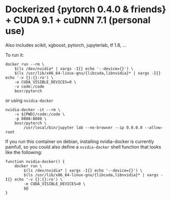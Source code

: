 # Dockerized {pytorch 0.4.0 & friends} + CUDA 9.1 + cuDNN 7.1 (personal use)

Also includes scikit, xgboost, pytorch, jupyterlab, tf 1.8, ...

To run it:

    docker run --rm \
        $(ls /dev/nvidia* | xargs -I{} echo '--device={}') \
        $(ls /usr/lib/x86_64-linux-gnu/{libcuda,libnvidia}* | xargs -I{} echo '-v {}:{}:ro') \
        -e CUDA_VISIBLE_DEVICES=0 \
        -v code:/code
        bosr/pytorch

or using `nvidia-docker`

    nvidia-docker -it --rm \
        -v ${PWD}/code:/code \
        -p 8888:8888 \
        bosr/pytorch \
            /usr/local/bin/jupyter lab --no-browser --ip 0.0.0.0 --allow-root

If you run this container on debian, installing nvidia-docker is currently painfull, so you could also define a `nvidia-docker` shell function that looks like the following:

    function nvidia-docker() {
        docker run \
            $(ls /dev/nvidia* | xargs -I{} echo '--device={}') \
            $(ls /usr/lib/x86_64-linux-gnu/{libcuda,libnvidia}* | xargs -I{} echo '-v {}:{}:ro') \
            -e CUDA_VISIBLE_DEVICES=0 \
            $@
    }

